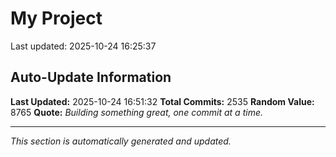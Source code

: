 # My Project


Last updated: 2025-10-24 16:25:37














































































































































































































































































































































































































































































































































































































































































































































































































































































































































































































































































































































































































































































































































































































































































































































































































































































































































































































































































































































































































































































































































































































































































































































































































































































































































































































































































































































































































































































































































































































































## Auto-Update Information

**Last Updated:** 2025-10-24 16:51:32
**Total Commits:** 2535
**Random Value:** 8765
**Quote:** _Building something great, one commit at a time._

---
_This section is automatically generated and updated._